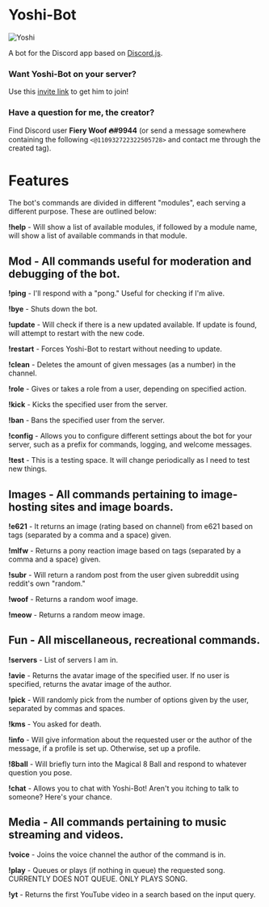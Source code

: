 # Yoshi-Bot
![Yoshi](http://i.imgur.com/0P9zo7t.jpg)

A bot for the Discord app based on [Discord.js](https://github.com/hydrabolt/discord.js/).

### Want Yoshi-Bot on your server?

Use this [invite link](https://discordapp.com/oauth2/authorize?client_id=182989700393336832&scope=bot&permissions=0x10002016) to get him to join!

### Have a question for me, the creator?

Find Discord user **Fiery Woof 🔥#9944** (or send a message somewhere containing the following `<@110932722322505728>` and contact me through the created tag).

# Features
The bot's commands are divided in different "modules", each serving a different purpose. These are outlined below:

**!help** - Will show a list of available modules, if followed by a module name, will show a list of available commands in that module.

## Mod - All commands useful for moderation and debugging of the bot.

**!ping** - I'll respond with a "pong." Useful for checking if I'm alive.

**!bye** - Shuts down the bot.

**!update** - Will check if there is a new updated available. If update is found, will attempt to restart with the new code.

**!restart** - Forces Yoshi-Bot to restart without needing to update.

**!clean** - Deletes the amount of given messages (as a number) in the channel.

**!role** - Gives or takes a role from a user, depending on specified action.

**!kick** - Kicks the specified user from the server.

**!ban** - Bans the specified user from the server.

**!config** - Allows you to configure different settings about the bot for your server, such as a prefix for commands, logging, and welcome messages.

**!test** - This is a testing space. It will change periodically as I need to test new things.

## Images - All commands pertaining to image-hosting sites and image boards.

**!e621** - It returns an image (rating based on channel) from e621 based on tags (separated by a comma and a space) given.

**!mlfw** - Returns a pony reaction image based on tags (separated by a comma and a space) given.

**!subr** - Will return a random post from the user given subreddit using reddit's own "random."

**!woof** - Returns a random woof image.

**!meow** - Returns a random meow image.

## Fun - All miscellaneous, recreational commands.

**!servers** - List of servers I am in.

**!avie** -  Returns the avatar image of the specified user. If no user is specified, returns the avatar image of the author.

**!pick** - Will randomly pick from the number of options given by the user, separated by commas and spaces.

**!kms** - You asked for death.

**!info** - Will give information about the requested user or the author of the message, if a profile is set up. Otherwise, set up a profile.

**!8ball** - Will briefly turn into the Magical 8 Ball and respond to whatever question you pose.

**!chat** - Allows you to chat with Yoshi-Bot! Aren't you itching to talk to someone? Here's your chance.

## Media - All commands pertaining to music streaming and videos.

**!voice** - Joins the voice channel the author of the command is in.

**!play** - Queues or plays (if nothing in queue) the requested song. CURRENTLY DOES NOT QUEUE. ONLY PLAYS SONG.

**!yt** - Returns the first YouTube video in a search based on the input query.
